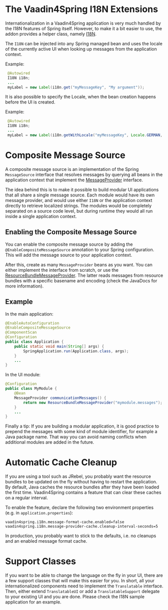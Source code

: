 The Vaadin4Spring I18N Extensions
=================================

Internationalization in a Vaadin4Spring application is very much handled by the I18N features of Spring itself.
However, to make it a bit easier to use, the addon provides a helper class, namely [I18N](src/main/java/org/vaadin/spring/i18n/I18N.java).

The ```I18N``` can be injected into any Spring managed bean and uses the locale of the currently active UI
when looking up messages from the application context.

Example:

```java
 @Autowired
 I18N i18n; 
 ...
 myLabel = new Label(i18n.get("myMessageKey", "My argument"));
```
It is also possible to specify the Locale, when the bean creation happens before the UI is created. 

Example:

```java
 @Autowired
 I18N i18n; 
 ...
 myLabel = new Label(i18n.getWithLocale("myMessageKey", Locale.GERMAN, "My argument"));
```
# Composite Message Source

A composite message source is an implementation of the Spring ```MessageSource``` interface
that resolves messages by querying all beans in the application context that implement the
[MessageProvider](src/main/java/org/vaadin/spring/i18n/MessageProvider.java) interface. 

The idea behind this is to make it possible to build modular UI applications that all share a single message source.
Each module would have its own message provider, and would use either ```I18N``` or the application context directly
to retrieve localized strings. The modules would be completely separated on a source code level, but during runtime they
would all run inside a single application context.

## Enabling the Composite Message Source

You can enable the composite message source by adding the ```@EnableCompositeMessageSource``` annotation to your
Spring configuration. This will add the message source to your application context.

After this, create as many ```MessageProvider``` beans as you want. You can either implement the interface from
scratch, or use the [ResourceBundleMessageProvider](src/main/java/org/vaadin/spring/i18n/ResourceBundleMessageProvider.java). The latter reads messages from
resource bundles with a specific basename and encoding (check the JavaDocs for more information).

## Example

In the main application:

```java
@EnableAutoConfiguration
@EnableCompositeMessageSource
@ComponentScan
@Configuration
public class Application {
    public static void main(String[] args) {
        SpringApplication.run(Application.class, args);
    }
    ...
}
```

In the UI module:

```java
@Configuration
public class MyModule {
    @Bean
    MessageProvider communicationMessages() {
        return new ResourceBundleMessageProvider("mymodule.messages"); // Will use UTF-8 by default
    }
    ...
}
```

Finally a tip: If you are building a modular application, it is good practice to prepend the messages with some kind
of module identifier, for example a Java package name. That way you can avoid naming conflicts when additional modules
are added in the future.

# Automatic Cache Cleanup

If you are using a tool such as JRebel, you probably want the resource bundles to be updated on the fly without having
to restart the application. By default, Java caches the resource bundles after they have been loaded the first time. Vaadin4Spring
contains a feature that can clear these caches on a regular interval.

To enable the feature, declare the following two environment properties (e.g. in ```application.properties```):

```
vaadin4spring.i18n.message-format-cache.enabled=false
vaadin4spring.i18n.message-provider-cache.cleanup-interval-seconds=5
```

In production, you probably want to stick to the defaults, i.e. no cleanups and an enabled message format cache.

# Support Classes

If you want to be able to change the language on the fly in your UI, there are a few support classes that will
make this easier for you. In short, all your internationalized components need to implement the ```Translatable```
interface. Then, either extend ```TranslatableUI``` or add a ```TranslatableSupport``` delegate to your existing UI
and you are done. Please check the I18N sample application for an example.
